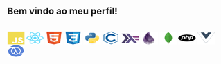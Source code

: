## Bem vindo ao meu perfil!

<div style="display: inline_block"><br>
  <img align="center" alt="Js" height="30" width="40" src="https://raw.githubusercontent.com/devicons/devicon/master/icons/javascript/javascript-plain.svg">
  <img align="center" alt="React" height="30" width="40" src="https://raw.githubusercontent.com/devicons/devicon/master/icons/react/react-original.svg">
  <img align="center" alt="HTML" height="30" width="40" src="https://raw.githubusercontent.com/devicons/devicon/master/icons/html5/html5-original.svg">
  <img align="center" alt="CSS" height="30" width="40" src="https://raw.githubusercontent.com/devicons/devicon/master/icons/css3/css3-original.svg">
  <img align="center" alt="Python" height="30" width="40" src="https://raw.githubusercontent.com/devicons/devicon/master/icons/python/python-original.svg">
  <img align="center" alt="C++" height="30" width="40" src="https://raw.githubusercontent.com/devicons/devicon/master/icons/c/c-line.svg">
  <img align="center" alt="Haskell" height="30" width="40" src="https://raw.githubusercontent.com/devicons/devicon/master/icons/haskell/haskell-original.svg">
  <img align="center" alt="Haskell" height="30" width="40" src="https://raw.githubusercontent.com/devicons/devicon/master/icons/elixir/elixir-original.svg">
  <img align="center" alt="Haskell" height="30" width="40" src="https://raw.githubusercontent.com/devicons/devicon/master/icons/mongodb/mongodb-original.svg">
   <img align="center" alt="Haskell" height="30" width="40" src="https://raw.githubusercontent.com/devicons/devicon/master/icons/php/php-plain.svg">
   <img align="center" alt="Haskell" height="30" width="40" src="https://raw.githubusercontent.com/devicons/devicon/master/icons/vuejs/vuejs-plain.svg">
   <img align="center" alt="Haskell" height="30" width="40" src="https://raw.githubusercontent.com/devicons/devicon/master/icons/clojure/clojure-plain.svg">



</div>
  
